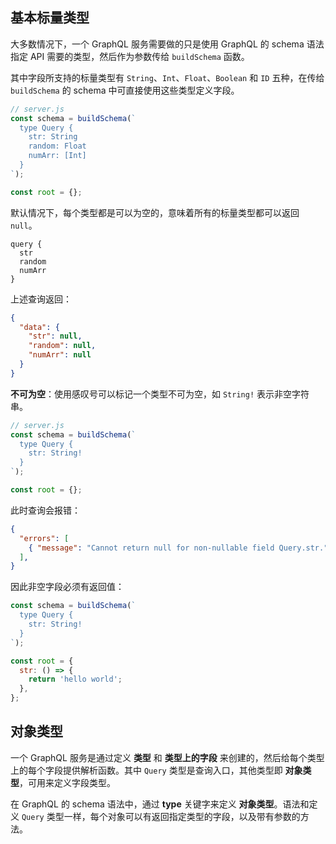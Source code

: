 ## 基本标量类型

大多数情况下，一个 GraphQL 服务需要做的只是使用 GraphQL 的 schema 语法指定 API 需要的类型，然后作为参数传给 `buildSchema` 函数。

其中字段所支持的标量类型有 `String`、`Int`、`Float`、`Boolean` 和 `ID` 五种，在传给 `buildSchema` 的 schema 中可直接使用这些类型定义字段。

```js
// server.js
const schema = buildSchema(`
  type Query {
    str: String
    random: Float
    numArr: [Int]
  }
`);

const root = {};
```

默认情况下，每个类型都是可以为空的，意味着所有的标量类型都可以返回 `null`。

```
query {
  str
  random
  numArr
}
```

上述查询返回：

```json
{
  "data": {
    "str": null,
    "random": null,
    "numArr": null
  }
}
```

**不可为空**：使用感叹号可以标记一个类型不可为空，如 `String!` 表示非空字符串。

```js
// server.js
const schema = buildSchema(`
  type Query {
    str: String!
  }
`);

const root = {};
```

此时查询会报错：

```json
{
  "errors": [
    { "message": "Cannot return null for non-nullable field Query.str.", }
  ],
}
```

因此非空字段必须有返回值：

```js
const schema = buildSchema(`
  type Query {
    str: String!
  }
`);

const root = {
  str: () => {
    return 'hello world';
  },
};
```

## 对象类型

一个 GraphQL 服务是通过定义 **类型** 和 **类型上的字段** 来创建的，然后给每个类型上的每个字段提供解析函数。其中 `Query` 类型是查询入口，其他类型即 **对象类型**，可用来定义字段类型。

在 GraphQL 的 schema 语法中，通过 **type** 关键字来定义 **对象类型**。语法和定义 `Query` 类型一样，每个对象可以有返回指定类型的字段，以及带有参数的方法。

